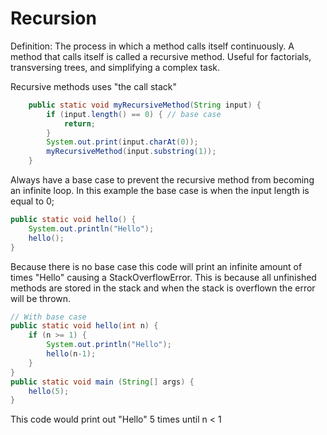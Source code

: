 # Recursion

Definition: The process in which a method calls itself continuously. 
A method that calls itself is called a recursive method. Useful for factorials,
transversing trees, and simplifying a complex task.

Recursive methods uses "the call stack"

``` java 
    public static void myRecursiveMethod(String input) {
        if (input.length() == 0) { // base case
            return;
        }
        System.out.print(input.charAt(0));
        myRecursiveMethod(input.substring(1));
    }
```

Always have a base case to prevent the recursive method from becoming an infinite loop.
In this example the base case is when the input length is equal to 0; 

``` java
public static void hello() {
    System.out.println("Hello");
    hello();
}
```
Because there is no base case this code will print an infinite amount of times "Hello" causing a StackOverflowError. This is because all unfinished methods are stored in the stack and when the stack is overflown the error will be thrown.

``` java
// With base case
public static void hello(int n) {
    if (n >= 1) {
        System.out.println("Hello");
        hello(n-1);
    }
}
public static void main (String[] args) {
    hello(5);
}
```
This code would print out "Hello" 5 times until n < 1